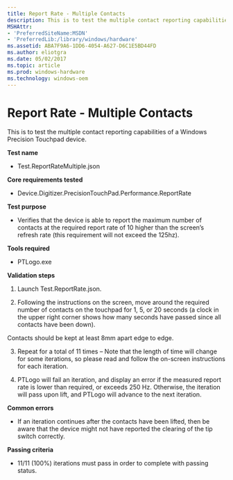 ```yaml
---
title: Report Rate - Multiple Contacts
description: This is to test the multiple contact reporting capabilities of a Windows Precision Touchpad device.
MSHAttr:
- 'PreferredSiteName:MSDN'
- 'PreferredLib:/library/windows/hardware'
ms.assetid: ABA7F9A6-1DD6-4054-A627-D6C1E5BD44FD
ms.author: eliotgra
ms.date: 05/02/2017
ms.topic: article
ms.prod: windows-hardware
ms.technology: windows-oem
---
```


# Report Rate - Multiple Contacts


This is to test the multiple contact reporting capabilities of a Windows Precision Touchpad device.

**Test name**

-   Test.ReportRateMultiple.json

**Core requirements tested**

-   Device.Digitizer.PrecisionTouchPad.Performance.ReportRate

**Test purpose**

-   Verifies that the device is able to report the maximum number of contacts at the required report rate of 10 higher than the screen’s refresh rate (this requirement will not exceed the 125hz).

**Tools required**

-   PTLogo.exe

**Validation steps**

1. Launch Test.ReportRate.json.

2. Following the instructions on the screen, move around the required number of contacts on the touchpad for 1, 5, or 20 seconds (a clock in the upper right corner shows how many seconds have passed since all contacts have been down).

Contacts should be kept at least 8mm apart edge to edge.

3. Repeat for a total of 11 times – Note that the length of time will change for some iterations, so please read and follow the on-screen instructions for each iteration.

4. PTLogo will fail an iteration, and display an error if the measured report rate is lower than required, or exceeds 250 Hz. Otherwise, the iteration will pass upon lift, and PTLogo will advance to the next iteration.

**Common errors**

-   If an iteration continues after the contacts have been lifted, then be aware that the device might not have reported the clearing of the tip switch correctly.

**Passing criteria**

-   11/11 (100%) iterations must pass in order to complete with passing status.

 

 






